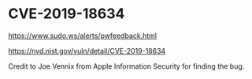 # CVE-2019-18634

https://www.sudo.ws/alerts/pwfeedback.html

https://nvd.nist.gov/vuln/detail/CVE-2019-18634

Credit to Joe Vennix from Apple Information Security for finding the bug.
